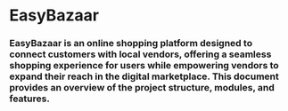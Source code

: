 # EasyBazaar
### EasyBazaar is an online shopping platform designed to connect customers with local vendors, offering a seamless shopping experience for users while empowering vendors to expand their reach in the digital marketplace. This document provides an overview of the project structure, modules, and features.
